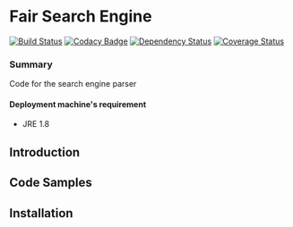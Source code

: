 # Fair Search Engine

[![Build Status](https://travis-ci.org/DTL-FAIRData/FAIRDataPoint.svg?branch=master)](https://travis-ci.org/DTL-FAIRData/FAIRSearchEngine)
[![Codacy Badge](https://api.codacy.com/project/badge/Grade/61f029299b814ca8be2b8edbaab6ce50)](https://www.codacy.com/app/rajaram5/FAIRDataPoint?utm_source=github.com&amp;utm_medium=referral&amp;utm_content=DTL-FAIRData/FAIRDataPoint&amp;utm_campaign=Badge_Grade)
[![Dependency Status](https://www.versioneye.com/user/projects/589dd946940b230031fbadd6/badge.svg?style=flat-square)](https://www.versioneye.com/user/projects/589dd946940b230031fbadd6)
[![Coverage Status](https://coveralls.io/repos/github/DTL-FAIRData/FAIRDataPoint/badge.svg?branch=master)](https://coveralls.io/github/DTL-FAIRData/FAIRDataPoint?branch=master)

### Summary 
Code for the search engine parser

#### Deployment machine's requirement
* JRE 1.8


## Introduction



## Code Samples



## Installation

